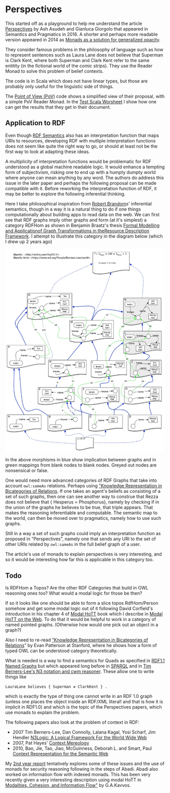 # Perspectives

This started off as a playground to help me understand the article
[Perspectives](https://semprag.org/article/view/sp.9.21) by Ash Asudeh and Gianluca Giorgolo that appeared in Semantics and Pragmatics in 2016. A shorter and perhaps more readable version appeared in 2014 as [Monads as a solution for generalized opacity](https://www.aclweb.org/anthology/W14-1403/).

They consider famous problems in the philosophy of language such as how to represent sentences such as Laura Lane does not believe that Superman is Clark Kent, where both Superman and Clark Kent refer to the same entitity (in the fictional world of the comic strips). They use the Reader Monad to solve this problem of belief contexts.

The code is in Scala which does not have linear types, but those are probably only useful for the linguistic side of things.

The [Point of View (PoV)](src/main/scala/PoV.scala) code shows a simplified view of their proposal, with a simple PoV Reader Monad. In the [Test Scala Worsheet](src/main/scala/Test.sc) I show how one can get the results that they get in their document.

## Application to RDF

Even though [RDF Semantics](https://www.w3.org/TR/rdf11-mt/) also has an interpretation function that maps URIs to resources, developing RDF with mutliple interpretation functions does not seem like quite the right way to go, or should at least not be the first way to look at adapting these ideas.

A multiplicity of interpretation functions would be problematic for RDF understood as a global machine readable logic. It would enhance a tempting form of subjectivism, risking one to end up with a humpty dumpty world where anyone can mean anything by any word. The authors do address this issue in the later paper and perhaps the following proposal can be made compatible with it.  Before reworking the interpretation function of RDF, it may be better to explore the following inferential thinking.
 
Here I take philosophical inspiration from [Robert Brandom](https://www.pitt.edu/~rbrandom/)s' inferential semantics, though in a way it is a natural thing to do if one things computationally about building apps to read data on the web. We can first see that RDF graphs imply other graphs and form (at it's simplest) a category RDFHom as shown in Benjamin Braatz's thesis [Formal Modelling and Applicationof Graph Transformations in theResource Description Framework](https://pdfs.semanticscholar.org/b8c8/5a3e7a04020259ec9a58c7e5563033f52844.pdf). I attempt to illustrate this category in the diagram below (which I drew up 2 years ago)
 
 ![attempt at illustration of the simple RDFHom category](img/RDFHom-TimBl.jpg)
 
 In the above morphisms in blue show implication between graphs and in green mappings from blank nodes to blank nodes. Greyed out nodes are nonsensical or false.
 
 One would need more advanced categories of RDF Graphs that take into account `owl:sameAs` relations. Perhaps using [”Knowledge Representation in Bicategories of Relations](https://arxiv.org/pdf/1706.00526.pdf). If one takes an agent's beliefs as consisting of a set of such graphs, then one can see another way to construe that Rezza does not believe that { Hesperus = Phosphorus}, namely by checking if in the union of the graphs he believes to be true, that triple appears. That makes the reasoning inferentiable and computable. The semantic map to the world, can then be moved over to pragmatics, namely how to use such graphs.
 
 Still in a way a set of such graphs could imply an interpretation function as proposed in "Perspectives", namely one that sends any URI to the set of other URIs related by `owl:sameAs` in the full belief graph of a user.
 
The article's use of monads to explain perspectives is very interesting, and so it would be interesting how far this is applicable in this category too.
 
 ## Todo
 
 Is RDFHom a Topos? Are the other RDF Categories that build in OWL reasoning ones too? What would a modal logic for those be then? 
 
 If so it looks like one should be able to form a slice topos RdfHom/Person somehow and get some modal logic out of it following David Corfield's introduction in his chapter 4 of [Modal HoTT](http://philsci-archive.pitt.edu/15260/) book which I describe in [Modal HoTT on the Web](https://medium.com/@bblfish/modal-hott-on-the-web-2f4f7996b41f). To do that it would be helpful to work in a category of named pointed graphs. (Otherwise how would one pick out an object in a graph?)
 
 Also I need to re-read [”Knowledge Representation
 in Bicategories of Relations](https://arxiv.org/pdf/1706.00526.pdf)” by Evan Patterson at Stanford, where he shows how a form of typed OWL can be understood category theoretically.
 
 What is needed is a way to find a semantics for Quads as specified in [RDF1.1 Named Graphs](https://www.w3.org/TR/rdf11-concepts/#dfn-named-graph) but which appeared long before in [SPARQL](https://www.w3.org/TR/sparql11-overview/) and in [Tim Berners-Lee's N3 notation and cwm reasoner](https://www.w3.org/2000/10/swap/doc/Processing). These allow one to write things like
 
 ```N3
 LauraLane believes { Superman ≠ ClarkKent } .
```                                

which is exactly the type of thing one cannot write in an RDF 1.0 graph (unless one places the object inside an RDF/XML literal! and that is how it is implicit in RDF1.0) and which is the topic of the Perspectives papers, which use monads to explain the problem. 

The following papers also look at the problem of context in RDF:
 * 2007 Tim Berners-Lee, Dan Connolly, Lalana Kagal, Yosi Scharf, Jim Hendler [N3Logic: A Logical Framework For the World Wide Web](https://arxiv.org/abs/0711.1533)
 * 2007, Pat Hayes' [Context Mereology](https://www.semanticscholar.org/paper/Context-Mereology-Hayes/937432fa25fb963f50006ea296a8a6e3c628d132)
 * 2010, Bao, Jie, Tao, Jiao, McGuinness, Deborah L. and Smart, Paul [Context Representation for the Semantic Web](https://eprints.soton.ac.uk/270829/) 
 
 My [2nd year report](http://co-operating.systems/2019/04/01/PhD_second_year_report.pdf) tentatively explores some of these issues and the use of monads for security reasoning following in the steps of Abadi. Abadi also worked on information flow with indexed monads. This has been very recently given a very interesting description using modal HoTT in [Modalities, Cohesion, and Information Flow"](arxiv.org/abs/1809.07897) by G.A.Kavvos. 
                               
 
 
 
